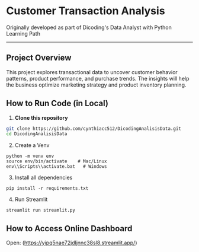 # Customer Transaction Analysis
Originally developed as part of Dicoding's Data Analyst with Python Learning Path

---

## Project Overview
This project explores transactional data to uncover customer behavior patterns, product performance, and purchase trends. The insights will help the business optimize marketing strategy and product inventory planning.

## How to Run Code (in Local)

1. **Clone this repository**
```bash
git clone https://github.com/cynthiacc512/DicodingAnalisisData.git
cd DicodingAnalisisData
```
2. Create a Venv

```
python -m venv env
source env/bin/activate    # Mac/Linux
env\\Scripts\\activate.bat   # Windows
```

3. Install all dependencies
```
pip install -r requirements.txt
```

4. Run Streamlit
```
streamlit run streamlit.py
```

## How to Access Online Dashboard
Open: (https://yipq5nae72jdljnnc38sl8.streamlit.app/)
